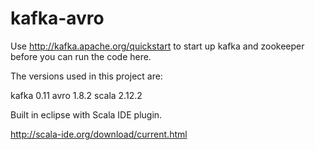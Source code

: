 # kafka-avro

Use http://kafka.apache.org/quickstart to start up kafka and zookeeper
before you can run the code here.

The versions used in this project are:

kafka 0.11
avro 1.8.2
scala 2.12.2

Built in eclipse with Scala IDE plugin.

http://scala-ide.org/download/current.html


